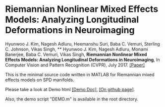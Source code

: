 # Riemannian Nonlinear Mixed Effects Models: Analyzing Longitudinal Deformations in Neuroimaging

Hyunwoo J. Kim, Nagesh Adluru, Heemanshu Suri, Baba C. Vemuri, Sterling C. Johnson, Vikas Singh, **
Hyunwoo J. Kim, Nagesh Adluru, Monami Banerjee, Baba C. Vemuri, Vikas Singh, **Riemannian Nonlinear Mixed Effects Models: Analyzing Longitudinal Deformations in Neuroimaging**, In Computer Vision and Pattern Recognition (CVPR), July 2017. [[Paper]](http://pages.cs.wisc.edu/~hwkim/projects/riem-mem/)

This is the minimal source code written in MATLAB for Riemannian mixed effects models on SPD manifolds.

Please take a look at Demo html
[[Demo Doc]](http://pages.cs.wisc.edu/~hwkim/projects/riem-mem-cvpr2017/codedoc/html/DEMO.html),
[[On github page]](http://mlman.github.io/riem-mem-cvpr2017/).

Also, the demo script "DEMO.m" is available in the root directory.


